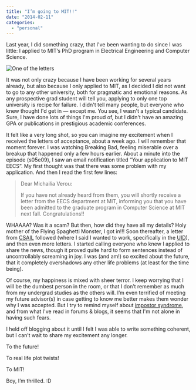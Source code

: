```yaml
---
title: "I’m going to MIT!!"
date: "2014-02-11"
categories: 
  - "personal"
---
```


Last year, I did something crazy, that I've been wanting to do since I was little: I applied to MIT’s PhD program in Electrical Engineering and Computer Science.

![One of the letters](http://lea.verou.me/wp-content/uploads/2014/02/Screen-Shot-2014-02-11-at-18.25.21-.png)

It was not only crazy because I have been working for several years already, but also because I only applied to MIT, as I decided I did not want to go to any other university, both for pragmatic and emotional reasons. As any prospective grad student will tell you, applying to only one top university is recipe for failure. I didn't tell many people, but everyone who knew thought I'd get in — except me. You see, I wasn't a typical candidate. Sure, I have done lots of things I'm proud of, but I didn't have an amazing GPA or publications in prestigious academic conferences.

It felt like a very long shot, so you can imagine my excitement when I received the letters of acceptance, about a week ago. I will remember that moment forever. I was watching Breaking Bad, feeling miserable over a breakup that happened only a few hours earlier. About a minute into the episode (s05e09), I saw an email notification titled “Your application to MIT EECS”. My first thought was that there was some problem with my application. And then I read the first few lines:

> Dear Michailia Verou:
> 
> If you have not already heard from them, you will shortly receive a letter from the EECS department at MIT, informing you that you have been admitted to the graduate program in Computer Science at MIT next fall. Congratulations!!

WHAAAA? Was it a scam? But then, how did they have all my details? Holy mother of the Flying Spaghetti Monster, I got in!!! Soon thereafter, a letter from [CSAIL](http://www.csail.mit.edu/) followed (where I said I wanted to work, specifically in the [UID](http://groups.csail.mit.edu/uid/)), and then even more letters. I started calling everyone who knew I applied to share the news, though it proved quite hard to form sentences instead of uncontrollably screaming in joy. I was (and am!) so excited about the future, that it completely overshadows any other life problems (at least for the time being).

Of course, my happiness is mixed with sheer terror. I keep worrying that I will be the dumbest person in the room, or that I don’t remember as much from my undergrad studies as the others will. I’m even terrified of meeting my future advisor(s) in case getting to know me better makes them wonder why I was accepted. But I try to remind myself about [impostor syndrome](http://en.wikipedia.org/wiki/Impostor_syndrome), and from what I've read in forums & blogs, it seems that I'm not alone in having such fears.

I held off blogging about it until I felt I was able to write something coherent, but I can’t wait to share my excitement any longer.

To the future!

To real life plot twists!

To MIT!

Boy, I’m thrilled. :D
